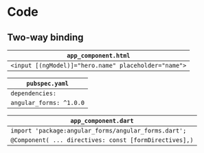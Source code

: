 # Code

## Two-way binding
| ``app_component.html``                                   |
|----------------------------------------------------------|
| ```<input [(ngModel)]="hero.name" placeholder="name">``` |

| ``pubspec.yaml``                                         |
|----------------------------------------------------------|
| ``dependencies:``                                        |
|   ``angular_forms: ^1.0.0``                              |


| ``app_component.dart``                                     |
|------------------------------------------------------------|
|```import 'package:angular_forms/angular_forms.dart';```    |
| ```@Component( ... directives: const [formDirectives],)``` |



